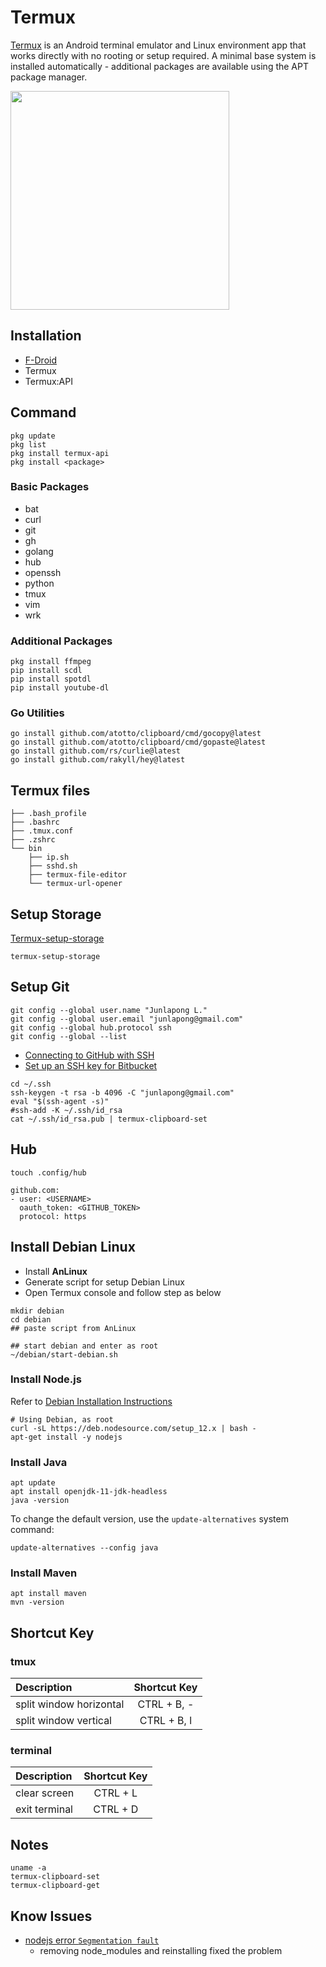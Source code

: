 # Termux

[Termux](https://termux.com/) is an Android terminal emulator and Linux environment app that works directly with no rooting or setup required. A minimal base system is installed automatically - additional packages are available using the APT package manager.

<img src="https://termux.com/files/vim-main_framed.png" width="350"/>

## Installation

- [F-Droid](https://www.f-droid.org/)
- Termux
- Termux:API

## Command

```
pkg update
pkg list
pkg install termux-api
pkg install <package>
```

### Basic Packages

- bat
- curl
- git
- gh
- golang
- hub
- openssh
- python
- tmux
- vim
- wrk

### Additional Packages

```
pkg install ffmpeg
pip install scdl
pip install spotdl
pip install youtube-dl
```

### Go Utilities

```
go install github.com/atotto/clipboard/cmd/gocopy@latest
go install github.com/atotto/clipboard/cmd/gopaste@latest
go install github.com/rs/curlie@latest
go install github.com/rakyll/hey@latest
```

## Termux files

```
├── .bash_profile
├── .bashrc
├── .tmux.conf
├── .zshrc
└── bin
    ├── ip.sh
    ├── sshd.sh
    ├── termux-file-editor
    └── termux-url-opener
```

## Setup Storage

[Termux-setup-storage](https://wiki.termux.com/wiki/Termux-setup-storage)

```
termux-setup-storage
```

## Setup Git

```
git config --global user.name "Junlapong L."
git config --global user.email "junlapong@gmail.com"
git config --global hub.protocol ssh
git config --global --list
```

- [Connecting to GitHub with SSH](https://help.github.com/en/github/authenticating-to-github/connecting-to-github-with-ssh)
- [Set up an SSH key for Bitbucket](https://confluence.atlassian.com/bitbucket/set-up-an-ssh-key-728138079.html)

```
cd ~/.ssh
ssh-keygen -t rsa -b 4096 -C "junlapong@gmail.com"
eval "$(ssh-agent -s)"
#ssh-add -K ~/.ssh/id_rsa
cat ~/.ssh/id_rsa.pub | termux-clipboard-set
```

## Hub

```
touch .config/hub
```

```
github.com:
- user: <USERNAME> 
  oauth_token: <GITHUB_TOKEN>
  protocol: https
```

## Install Debian Linux

- Install __AnLinux__
- Generate script for setup Debian Linux
- Open Termux console and follow step as below


```
mkdir debian
cd debian
## paste script from AnLinux

## start debian and enter as root
~/debian/start-debian.sh
```

### Install Node.js

Refer to [Debian Installation Instructions](https://github.com/nodesource/distributions/blob/master/README.md#debinstall)

```
# Using Debian, as root
curl -sL https://deb.nodesource.com/setup_12.x | bash -
apt-get install -y nodejs
```

### Install Java

```
apt update
apt install openjdk-11-jdk-headless
java -version
```

To change the default version, use the `update-alternatives` system command:

```
update-alternatives --config java
```

### Install Maven

```
apt install maven
mvn -version
```

## Shortcut Key

### tmux

| Description | Shortcut Key |
|:--|:--:|
| split window horizontal | CTRL + B, - |
| split window vertical | CTRL + B, l |

### terminal

| Description | Shortcut Key |
|:--|:--:|
| clear screen | CTRL + L |
| exit terminal | CTRL + D |

## Notes

```
uname -a
termux-clipboard-set
termux-clipboard-get
```

## Know Issues

- [nodejs error `Segmentation fault`](https://github.com/nodejs/node/issues/2752)
  - removing node_modules and reinstalling fixed the problem
